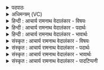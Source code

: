 <details><summary>पदपाठः</summary>

अ꣡ग्ने꣢꣯। यु꣣ङ्क्ष्वा꣢। हि। ये। त꣡व꣢꣯। अ꣡श्वा꣢꣯सः। दे꣣व। साध꣡वः꣢। अ꣡र꣢꣯म्। व꣡ह꣢꣯न्ति। आ꣣श꣡वः꣢। २५।
</details>

<details><summary>अधिमन्त्रम् (VC)</summary>

- अग्निः
- भरद्वाजो बार्हस्पत्यः
- गायत्री
- षड्जः
- आग्नेयं काण्डम्
</details>

<details><summary>हिन्दी : आचार्य रामनाथ वेदालंकार - विषयः</summary>

अगले मन्त्र में पुनः परमात्मा से प्रार्थना करते हैं।
</details>

<details><summary>हिन्दी : आचार्य रामनाथ वेदालंकार - पदार्थः</summary>

पदार्थान्वयभाषाः -  हे (देव) कर्मोपदेशप्रदाता (अग्ने) जगन्नायक परमेश्वर ! ये जो (तव) आपके अर्थात् आप द्वारा रचित (साधवः) कार्यसाधक (आशवः) वेगवान् (अश्वासः) इन्द्रिय, प्राण, मन एवं बुद्धिरूप घोड़े (अरम्) पर्याप्त रूप से (वहन्ति) हमें निर्धारित लक्ष्य पर पहुँचाते हैं, उनको आप (हि) अवश्य (युङ्क्ष्व) कर्म में नियुक्त कीजिए ॥५॥
</details>

<details><summary>हिन्दी : आचार्य रामनाथ वेदालंकार - भावार्थः</summary>

भावार्थभाषाः -  हे परमात्मदेव ! किये हुए कर्मफल के भोगार्थ तथा नवीन कर्म के सम्पादनार्थ शरीररूप रथ तथा इन्द्रिय, प्राण, मन एवं बुद्धि रूप घोड़े आपने हमें दिए हैं। आलसी बनकर हम कभी निरुत्साही और अकर्मण्य हो जाते हैं। आप कृपा कर हमारे इन्द्रिय, प्राण आदि रूप घोड़ों को कर्म में तत्पर कीजिए, जिससे वैदिक कर्मयोग के मार्ग का आश्रय लेते हुए हम निरन्तर अग्रगामी होवें ॥५॥
</details>

<details><summary>संस्कृत : आचार्य रामनाथ वेदालंकार - विषयः</summary>

अथ पुनः परमात्मा प्रार्थ्यते।
</details>

<details><summary>संस्कृत : आचार्य रामनाथ वेदालंकार - पदार्थः</summary>

पदार्थान्वयभाषाः -  हे (देव) कर्मोपदेशप्रदातः (अग्ने) जगन्नायक परमेश्वर ! (ये तव) त्वदीयाः, त्वद्रचिताः (साधवः) कार्यसाधनशीलाः (आशवः) वेगवन्तः। साध्नुवन्ति कार्याणीति साधवः, अश्नुवते सद्योऽध्वानमित्याशवः। साध संसिद्धौ, अशूङ् व्याप्तौ, इति धातुभ्यां—कृवापाजिमिस्वदिसाध्यशूभ्य उण्।’ उ० १।१ इत्युण्। (अश्वासः) इन्द्रिय-प्राण-मनोबुद्धिरूपास्तुरङ्गाः। ‘आज्जसेरसुक्।’ अ० ७।१।५० इति जसोऽसुगागमः। (अरम्) पर्याप्तम् (वहन्ति) अस्मान् निर्धारितं लक्ष्यं प्रति प्रापयन्ति, तान् (हि) अवश्यम् (युङ्क्ष्व) कर्मणि योजय। संहितायां, द्व्यचोऽतस्तिङः।’ अ० ६।३।१३५ इति दीर्घः ॥५॥२
</details>

<details><summary>संस्कृत : आचार्य रामनाथ वेदालंकार - भावार्थः</summary>

भावार्थभाषाः -  हे परमात्मदेव ! कृतकर्मफलभोगार्थं नूतनकर्मसम्पादनार्थं चास्मभ्यं शरीररथा इन्द्रियप्राणमनोबुद्धिरूपा अश्वाश्च त्वया प्रदत्तास्सन्ति। अलसा भूत्वा वयं कदाचिन्निरुत्साहाः निष्कर्माणश्च भवामः। त्वं कृपयाऽस्माकमिन्द्रियप्राणादिरूपानश्वान् कर्मणि योजय, येन वैदिकं कर्मयोगमाश्रयमाणा वयं सर्वत्र सततमग्रगामिनः स्याम ॥५॥
</details>

<details><summary>संस्कृत : आचार्य रामनाथ वेदालंकार - पादटिप्पनी</summary>

टिप्पणी:   १. ऋ० ६।१६।४३, य० १३।३६। उभयत्र युङ्क्ष्वा, वहन्त्याशवः इत्यनयोः स्थाने क्रमेण युक्ष्वा, वहन्ति मन्यवे इति पाठः, साम० १३८३। २. दयानन्दर्षिणा मन्त्रोऽयम् ऋग्भाष्ये शिल्पविद्यापक्षे यजुर्भाष्ये च राजविद्यापक्षे व्याख्यातः।
</details>